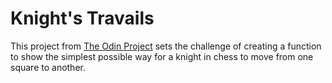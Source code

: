 # Knight's Travails

This project from [The Odin Project](https://www.theodinproject.com/courses/ruby-programming/lessons/data-structures-and-algorithms?ref=lnav)
sets the challenge of creating a function to show the simplest possible way for
a knight in chess to move from one square to another.

